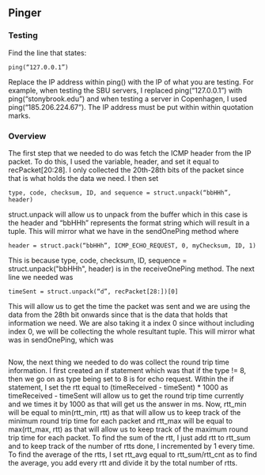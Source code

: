 ## Pinger

### Testing
Find the line that states:
 ```
 ping(“127.0.0.1”) 
 ```
 Replace the IP address within ping() with the IP of what you are testing. For example, when testing the SBU servers, I replaced ping(“127.0.0.1”) with ping(“stonybrook.edu”) and when testing a server in Copenhagen, I used ping(“185.206.224.67”). The IP address must be put within within quotation marks.

 ### Overview
 The first step that we needed to do was fetch the ICMP header from the IP packet. To do this, I used the variable, header, and set it equal to recPacket[20:28]. I only collected the 20th-28th bits of the packet since that is what holds the data we need. I then set 
 ```
 type, code, checksum, ID, and sequence = struct.unpack(“bbHHh”, header)
 ``` 
 struct.unpack will allow us to unpack from the buffer which in this case is the header and “bbHHh” represents the format string which will result in a tuple. This will mirror what we have in the sendOnePing method where 
 ```
 header = struct.pack(“bbHHh”, ICMP_ECHO_REQUEST, 0, myChecksum, ID, 1) 
 ```
 This is because type, code, checksum, ID, sequence = struct.unpack("bbHHh", header) is in the receiveOnePing method. The next line we needed was 
 ```
 timeSent = struct.unpack(“d”, recPacket[28:])[0]
 ``` 
 This will allow us to get the time the packet was sent and we are using the data from the 28th bit onwards since that is the data that holds that information we need. We are also taking it a index 0 since without including index 0, we will be collecting the whole resultant tuple. This will mirror what was in sendOnePing, which was 
 ```data = struct.pack("d", time.time())
 ```
Now, the next thing we needed to do was collect the round trip time information. I first created an if statement which was that if the type != 8, then we go on as type being set to 8 is for echo request. Within the if statement, I set the rtt equal to (timeReceived - timeSent) * 1000 as timeReceived - timeSent will allow us to get the round trip time currently and we times it by 1000 as that will get us the answer in ms. Now, rtt_min will be equal to min(rtt_min, rtt) as that will allow us to keep track of the minimum round trip time for each packet and rtt_max will be equal to max(rtt_max, rtt) as that will allow us to keep track of the maximum round trip time for each packet.  To find the sum of the rtt, I just add rtt to rtt_sum and to keep track of the number of rtts done, I incremented by 1 every time. To find the average of the rtts, I set rtt_avg equal to rtt_sum/rtt_cnt as to find the average, you add every rtt and divide it by the total number of rtts. 
